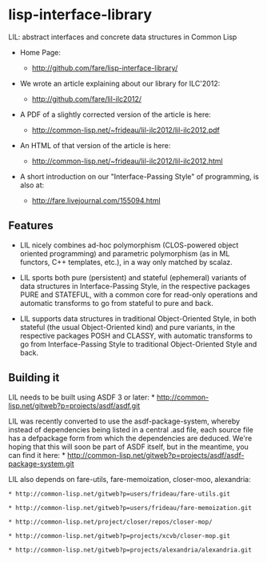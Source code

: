 lisp-interface-library
======================

LIL: abstract interfaces and concrete data structures in Common Lisp

 * Home Page:
	* http://github.com/fare/lisp-interface-library/

 * We wrote an article explaining about our library for ILC'2012:
	* http://github.com/fare/lil-ilc2012/

 * A PDF of a slightly corrected version of the article is here:
	* http://common-lisp.net/~frideau/lil-ilc2012/lil-ilc2012.pdf

 * An HTML of that version of the article is here:
	* http://common-lisp.net/~frideau/lil-ilc2012/lil-ilc2012.html

 * A short introduction on our "Interface-Passing Style" of programming, is also at:
	* http://fare.livejournal.com/155094.html


Features
--------

 * LIL nicely combines ad-hoc polymorphism (CLOS-powered object oriented programming)
   and parametric polymorphism (as in ML functors, C++ templates, etc.),
   in a way only matched by scalaz.

 * LIL sports both pure (persistent) and stateful (ephemeral) variants
   of data structures in Interface-Passing Style,
   in the respective packages PURE and STATEFUL,
   with a common core for read-only operations
   and automatic transforms to go from stateful to pure and back.

 * LIL supports data structures in traditional Object-Oriented Style,
   in both stateful (the usual Object-Oriented kind) and pure variants,
   in the respective packages POSH and CLASSY,
   with automatic transforms to go from Interface-Passing Style to
   traditional Object-Oriented Style and back.


Building it
-----------

LIL needs to be built using ASDF 3 or later:
	* http://common-lisp.net/gitweb?p=projects/asdf/asdf.git

LIL was recently converted to use the asdf-package-system,
whereby instead of dependencies being listed in a central .asd file,
each source file has a defpackage form from which the dependencies are deduced.
We're hoping that this will soon be part of ASDF itself,
but in the meantime, you can find it here:
	* http://common-lisp.net/gitweb?p=projects/asdf/asdf-package-system.git

LIL also depends on fare-utils, fare-memoization, closer-moo, alexandria:

	* http://common-lisp.net/gitweb?p=users/frideau/fare-utils.git

	* http://common-lisp.net/gitweb?p=users/frideau/fare-memoization.git

	* http://common-lisp.net/project/closer/repos/closer-mop/

	* http://common-lisp.net/gitweb?p=projects/xcvb/closer-mop.git

	* http://common-lisp.net/gitweb?p=projects/alexandria/alexandria.git
